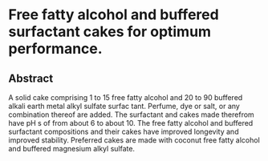 # Free fatty alcohol and buffered surfactant cakes for optimum performance.

## Abstract
A solid cake comprising 1 to 15 free fatty alcohol and 20 to 90 buffered alkali earth metal alkyl sulfate surfac tant. Perfume, dye or salt, or any combination thereof are added. The surfactant and cakes made therefrom have pH s of from about 6 to about 10. The free fatty alcohol and buffered surfactant compositions and their cakes have improved longevity and improved stability. Preferred cakes are made with coconut free fatty alcohol and buffered magnesium alkyl sulfate.